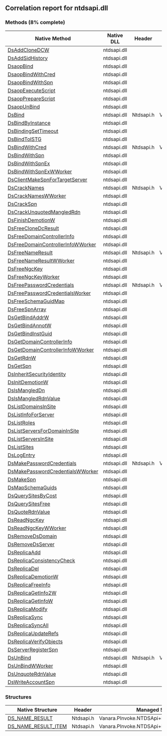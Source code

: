 ## Correlation report for ntdsapi.dll  
### Methods (8% complete)  
Native Method | Native DLL | Header | Managed Method  
--- | --- | --- | ---  
[DsAddCloneDCW](https://www.google.com/search?num=5&q=DsAddCloneDCW+site%3Amsdn.microsoft.com) | ntdsapi.dll |  |   
[DsAddSidHistory](https://www.google.com/search?num=5&q=DsAddSidHistoryA+site%3Amsdn.microsoft.com) | ntdsapi.dll |  |   
[DsaopBind](https://www.google.com/search?num=5&q=DsaopBind+site%3Amsdn.microsoft.com) | ntdsapi.dll |  |   
[DsaopBindWithCred](https://www.google.com/search?num=5&q=DsaopBindWithCred+site%3Amsdn.microsoft.com) | ntdsapi.dll |  |   
[DsaopBindWithSpn](https://www.google.com/search?num=5&q=DsaopBindWithSpn+site%3Amsdn.microsoft.com) | ntdsapi.dll |  |   
[DsaopExecuteScript](https://www.google.com/search?num=5&q=DsaopExecuteScript+site%3Amsdn.microsoft.com) | ntdsapi.dll |  |   
[DsaopPrepareScript](https://www.google.com/search?num=5&q=DsaopPrepareScript+site%3Amsdn.microsoft.com) | ntdsapi.dll |  |   
[DsaopUnBind](https://www.google.com/search?num=5&q=DsaopUnBind+site%3Amsdn.microsoft.com) | ntdsapi.dll |  |   
[DsBind](http://msdn2.microsoft.com/en-us/library/ms675931) | ntdsapi.dll | Ntdsapi.h | Vanara.PInvoke.NTDSApi.DsBind  
[DsBindByInstance](https://www.google.com/search?num=5&q=DsBindByInstanceA+site%3Amsdn.microsoft.com) | ntdsapi.dll |  |   
[DsBindingSetTimeout](https://www.google.com/search?num=5&q=DsBindingSetTimeout+site%3Amsdn.microsoft.com) | ntdsapi.dll |  |   
[DsBindToISTG](https://www.google.com/search?num=5&q=DsBindToISTGA+site%3Amsdn.microsoft.com) | ntdsapi.dll |  |   
[DsBindWithCred](http://msdn2.microsoft.com/en-us/library/ms675961) | ntdsapi.dll | Ntdsapi.h | Vanara.PInvoke.NTDSApi.DsBindWithCred  
[DsBindWithSpn](https://www.google.com/search?num=5&q=DsBindWithSpnA+site%3Amsdn.microsoft.com) | ntdsapi.dll |  |   
[DsBindWithSpnEx](https://www.google.com/search?num=5&q=DsBindWithSpnExA+site%3Amsdn.microsoft.com) | ntdsapi.dll |  |   
[DsBindWithSpnExWWorker](https://www.google.com/search?num=5&q=DsBindWithSpnExWWorker+site%3Amsdn.microsoft.com) | ntdsapi.dll |  |   
[DsClientMakeSpnForTargetServer](https://www.google.com/search?num=5&q=DsClientMakeSpnForTargetServerA+site%3Amsdn.microsoft.com) | ntdsapi.dll |  |   
[DsCrackNames](http://msdn2.microsoft.com/en-us/library/ms675970) | ntdsapi.dll | Ntdsapi.h | Vanara.PInvoke.NTDSApi.DsCrackNames  
[DsCrackNamesWWorker](https://www.google.com/search?num=5&q=DsCrackNamesWWorker+site%3Amsdn.microsoft.com) | ntdsapi.dll |  |   
[DsCrackSpn](https://www.google.com/search?num=5&q=DsCrackSpnA+site%3Amsdn.microsoft.com) | ntdsapi.dll |  |   
[DsCrackUnquotedMangledRdn](https://www.google.com/search?num=5&q=DsCrackUnquotedMangledRdnA+site%3Amsdn.microsoft.com) | ntdsapi.dll |  |   
[DsFinishDemotionW](https://www.google.com/search?num=5&q=DsFinishDemotionW+site%3Amsdn.microsoft.com) | ntdsapi.dll |  |   
[DsFreeCloneDcResult](https://www.google.com/search?num=5&q=DsFreeCloneDcResult+site%3Amsdn.microsoft.com) | ntdsapi.dll |  |   
[DsFreeDomainControllerInfo](https://www.google.com/search?num=5&q=DsFreeDomainControllerInfoA+site%3Amsdn.microsoft.com) | ntdsapi.dll |  |   
[DsFreeDomainControllerInfoWWorker](https://www.google.com/search?num=5&q=DsFreeDomainControllerInfoWWorker+site%3Amsdn.microsoft.com) | ntdsapi.dll |  |   
[DsFreeNameResult](http://msdn2.microsoft.com/en-us/library/ms675978) | ntdsapi.dll | Ntdsapi.h | Vanara.PInvoke.NTDSApi.DsFreeNameResult  
[DsFreeNameResultWWorker](https://www.google.com/search?num=5&q=DsFreeNameResultWWorker+site%3Amsdn.microsoft.com) | ntdsapi.dll |  |   
[DsFreeNgcKey](https://www.google.com/search?num=5&q=DsFreeNgcKey+site%3Amsdn.microsoft.com) | ntdsapi.dll |  |   
[DsFreeNgcKeyWorker](https://www.google.com/search?num=5&q=DsFreeNgcKeyWorker+site%3Amsdn.microsoft.com) | ntdsapi.dll |  |   
[DsFreePasswordCredentials](http://msdn2.microsoft.com/en-us/library/ms675979) | ntdsapi.dll | Ntdsapi.h | Vanara.PInvoke.NTDSApi.DsFreePasswordCredentials  
[DsFreePasswordCredentialsWorker](https://www.google.com/search?num=5&q=DsFreePasswordCredentialsWorker+site%3Amsdn.microsoft.com) | ntdsapi.dll |  |   
[DsFreeSchemaGuidMap](https://www.google.com/search?num=5&q=DsFreeSchemaGuidMapA+site%3Amsdn.microsoft.com) | ntdsapi.dll |  |   
[DsFreeSpnArray](https://www.google.com/search?num=5&q=DsFreeSpnArrayA+site%3Amsdn.microsoft.com) | ntdsapi.dll |  |   
[DsGetBindAddrW](https://www.google.com/search?num=5&q=DsGetBindAddrW+site%3Amsdn.microsoft.com) | ntdsapi.dll |  |   
[DsGetBindAnnotW](https://www.google.com/search?num=5&q=DsGetBindAnnotW+site%3Amsdn.microsoft.com) | ntdsapi.dll |  |   
[DsGetBindInstGuid](https://www.google.com/search?num=5&q=DsGetBindInstGuid+site%3Amsdn.microsoft.com) | ntdsapi.dll |  |   
[DsGetDomainControllerInfo](https://www.google.com/search?num=5&q=DsGetDomainControllerInfoA+site%3Amsdn.microsoft.com) | ntdsapi.dll |  |   
[DsGetDomainControllerInfoWWorker](https://www.google.com/search?num=5&q=DsGetDomainControllerInfoWWorker+site%3Amsdn.microsoft.com) | ntdsapi.dll |  |   
[DsGetRdnW](https://www.google.com/search?num=5&q=DsGetRdnW+site%3Amsdn.microsoft.com) | ntdsapi.dll |  |   
[DsGetSpn](https://www.google.com/search?num=5&q=DsGetSpnA+site%3Amsdn.microsoft.com) | ntdsapi.dll |  |   
[DsInheritSecurityIdentity](https://www.google.com/search?num=5&q=DsInheritSecurityIdentityA+site%3Amsdn.microsoft.com) | ntdsapi.dll |  |   
[DsInitDemotionW](https://www.google.com/search?num=5&q=DsInitDemotionW+site%3Amsdn.microsoft.com) | ntdsapi.dll |  |   
[DsIsMangledDn](https://www.google.com/search?num=5&q=DsIsMangledDnA+site%3Amsdn.microsoft.com) | ntdsapi.dll |  |   
[DsIsMangledRdnValue](https://www.google.com/search?num=5&q=DsIsMangledRdnValueA+site%3Amsdn.microsoft.com) | ntdsapi.dll |  |   
[DsListDomainsInSite](https://www.google.com/search?num=5&q=DsListDomainsInSiteA+site%3Amsdn.microsoft.com) | ntdsapi.dll |  |   
[DsListInfoForServer](https://www.google.com/search?num=5&q=DsListInfoForServerA+site%3Amsdn.microsoft.com) | ntdsapi.dll |  |   
[DsListRoles](https://www.google.com/search?num=5&q=DsListRolesA+site%3Amsdn.microsoft.com) | ntdsapi.dll |  |   
[DsListServersForDomainInSite](https://www.google.com/search?num=5&q=DsListServersForDomainInSiteA+site%3Amsdn.microsoft.com) | ntdsapi.dll |  |   
[DsListServersInSite](https://www.google.com/search?num=5&q=DsListServersInSiteA+site%3Amsdn.microsoft.com) | ntdsapi.dll |  |   
[DsListSites](https://www.google.com/search?num=5&q=DsListSitesA+site%3Amsdn.microsoft.com) | ntdsapi.dll |  |   
[DsLogEntry](https://www.google.com/search?num=5&q=DsLogEntry+site%3Amsdn.microsoft.com) | ntdsapi.dll |  |   
[DsMakePasswordCredentials](http://msdn2.microsoft.com/en-us/library/ms676006) | ntdsapi.dll | Ntdsapi.h | Vanara.PInvoke.NTDSApi.DsMakePasswordCredentials  
[DsMakePasswordCredentialsWWorker](https://www.google.com/search?num=5&q=DsMakePasswordCredentialsWWorker+site%3Amsdn.microsoft.com) | ntdsapi.dll |  |   
[DsMakeSpn](https://www.google.com/search?num=5&q=DsMakeSpnA+site%3Amsdn.microsoft.com) | ntdsapi.dll |  |   
[DsMapSchemaGuids](https://www.google.com/search?num=5&q=DsMapSchemaGuidsA+site%3Amsdn.microsoft.com) | ntdsapi.dll |  |   
[DsQuerySitesByCost](https://www.google.com/search?num=5&q=DsQuerySitesByCostA+site%3Amsdn.microsoft.com) | ntdsapi.dll |  |   
[DsQuerySitesFree](https://www.google.com/search?num=5&q=DsQuerySitesFree+site%3Amsdn.microsoft.com) | ntdsapi.dll |  |   
[DsQuoteRdnValue](https://www.google.com/search?num=5&q=DsQuoteRdnValueA+site%3Amsdn.microsoft.com) | ntdsapi.dll |  |   
[DsReadNgcKey](https://www.google.com/search?num=5&q=DsReadNgcKeyA+site%3Amsdn.microsoft.com) | ntdsapi.dll |  |   
[DsReadNgcKeyWWorker](https://www.google.com/search?num=5&q=DsReadNgcKeyWWorker+site%3Amsdn.microsoft.com) | ntdsapi.dll |  |   
[DsRemoveDsDomain](https://www.google.com/search?num=5&q=DsRemoveDsDomainA+site%3Amsdn.microsoft.com) | ntdsapi.dll |  |   
[DsRemoveDsServer](https://www.google.com/search?num=5&q=DsRemoveDsServerA+site%3Amsdn.microsoft.com) | ntdsapi.dll |  |   
[DsReplicaAdd](https://www.google.com/search?num=5&q=DsReplicaAddA+site%3Amsdn.microsoft.com) | ntdsapi.dll |  |   
[DsReplicaConsistencyCheck](https://www.google.com/search?num=5&q=DsReplicaConsistencyCheck+site%3Amsdn.microsoft.com) | ntdsapi.dll |  |   
[DsReplicaDel](https://www.google.com/search?num=5&q=DsReplicaDelA+site%3Amsdn.microsoft.com) | ntdsapi.dll |  |   
[DsReplicaDemotionW](https://www.google.com/search?num=5&q=DsReplicaDemotionW+site%3Amsdn.microsoft.com) | ntdsapi.dll |  |   
[DsReplicaFreeInfo](https://www.google.com/search?num=5&q=DsReplicaFreeInfo+site%3Amsdn.microsoft.com) | ntdsapi.dll |  |   
[DsReplicaGetInfo2W](https://www.google.com/search?num=5&q=DsReplicaGetInfo2W+site%3Amsdn.microsoft.com) | ntdsapi.dll |  |   
[DsReplicaGetInfoW](https://www.google.com/search?num=5&q=DsReplicaGetInfoW+site%3Amsdn.microsoft.com) | ntdsapi.dll |  |   
[DsReplicaModify](https://www.google.com/search?num=5&q=DsReplicaModifyA+site%3Amsdn.microsoft.com) | ntdsapi.dll |  |   
[DsReplicaSync](https://www.google.com/search?num=5&q=DsReplicaSyncA+site%3Amsdn.microsoft.com) | ntdsapi.dll |  |   
[DsReplicaSyncAll](https://www.google.com/search?num=5&q=DsReplicaSyncAllA+site%3Amsdn.microsoft.com) | ntdsapi.dll |  |   
[DsReplicaUpdateRefs](https://www.google.com/search?num=5&q=DsReplicaUpdateRefsA+site%3Amsdn.microsoft.com) | ntdsapi.dll |  |   
[DsReplicaVerifyObjects](https://www.google.com/search?num=5&q=DsReplicaVerifyObjectsA+site%3Amsdn.microsoft.com) | ntdsapi.dll |  |   
[DsServerRegisterSpn](https://www.google.com/search?num=5&q=DsServerRegisterSpnA+site%3Amsdn.microsoft.com) | ntdsapi.dll |  |   
[DsUnBind](http://msdn2.microsoft.com/en-us/library/ms676053) | ntdsapi.dll | Ntdsapi.h | Vanara.PInvoke.NTDSApi.DsUnBind  
[DsUnBindWWorker](https://www.google.com/search?num=5&q=DsUnBindWWorker+site%3Amsdn.microsoft.com) | ntdsapi.dll |  |   
[DsUnquoteRdnValue](https://www.google.com/search?num=5&q=DsUnquoteRdnValueA+site%3Amsdn.microsoft.com) | ntdsapi.dll |  |   
[DsWriteAccountSpn](https://www.google.com/search?num=5&q=DsWriteAccountSpnA+site%3Amsdn.microsoft.com) | ntdsapi.dll |  |   
### Structures  
Native Structure | Header | Managed Structure  
--- | --- | ---  
[DS_NAME_RESULT](http://msdn2.microsoft.com/en-us/library/ms676246) | Ntdsapi.h | Vanara.PInvoke.NTDSApi+DS_NAME_RESULT  
[DS_NAME_RESULT_ITEM](http://msdn2.microsoft.com/en-us/library/ms676246) | Ntdsapi.h | Vanara.PInvoke.NTDSApi+DS_NAME_RESULT_ITEM  
